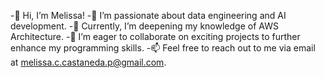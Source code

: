 -👋 Hi, I’m Melissa!
-👀 I’m passionate about data engineering and AI development.
-🌱 Currently, I’m deepening my knowledge of AWS Architecture.
-💞️ I’m eager to collaborate on exciting projects to further enhance my programming skills.
-📫 Feel free to reach out to me via email at melissa.c.castaneda.p@gmail.com.

<!---
mccastanedap/mccastanedap is a ✨ special ✨ repository because its `README.md` (this file) appears on your GitHub profile.
You can click the Preview link to take a look at your changes.
--->
